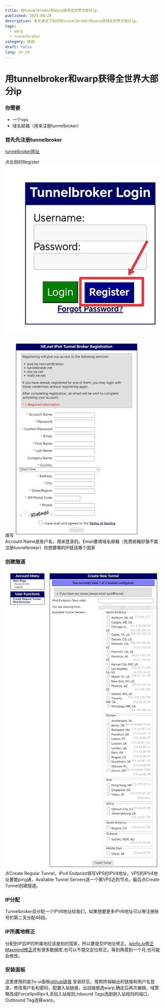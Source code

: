 ```yaml
---
title: 用tunnelbroker和warp获得全世界大部分ip
published: 2025-08-28
description: 本文讲述了如何用tunnelbroker和warp获得全世界大部分ip。
tags:
  - warp
  - tunnelbroker
category: 网络
draft: false
lang: zh_CN
---
```


# 用tunnelbroker和warp获得全世界大部分ip

### 你需要

- 一个vps
- 域名邮箱（用来注册tunnelbroker）

### 首先先注册tunnelbroker
[tunnelbroker网址](https://tunnelbroker.net/)

点左侧的Register
![tunnelbroker-Register-pages](../assets/images/tunnelbroker-Register-pages.jpg)

填写
![tunnelbroker-Register](../assets/images/tunnelbroker-Register.jpg)
Account Name是账户名，用来登录的。Email要填域名邮箱（免费邮箱好像不能注册tunnelbroker）你想要哪的IP就选哪个国家

### 创建隧道
![tunnelbroker-Create-Regular-Tunnel](../assets/images/tunnelbroker-create-regular-tunnel.jpg)
点Create Regular Tunnel，IPv4 Endpoint填写VPS的IPV4地址，VPS的IPV4地址要能ping通，Available Tunnel Servers选一个离VPS近的节点，最后点Create Tunnel创建隧道。

### IP分配
Tunnelbroker会分配一个IPV6地址给我们，如果想要更多IPV6地址可以等注册账号的第二天分配48段。

### IP所属地修正
分配到IP后IP的所属地应该是别的国家，所以要提交IP地址修正。[ipinfo.io修正](https://ipinfo.io/corrections)
[Maxmind修正](https://www.maxmind.com/en/geoip-location-correction)还有很多数据库,也可以不提交定位修正。等到两周到一个月,也可能会修改。

### 安装面板
这里使用的是3x-ui面板[github链接](https://github.com/MHSanaei/3x-ui)
安装好后，按照终端输出的链接和用户名登录，修改用户名和密码，配置入站链接，出战链接选warp,确定后再次编辑，域策略改成ForcelIpv6Ipv4,添加入站规则,Inbound Tags选刚刚入站规则的端口，Outbound Tag选择warp。

